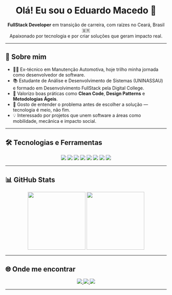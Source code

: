 <h1 align="center">Olá! Eu sou o Eduardo Macedo 👋</h1>

<p align="center">
  <b>FullStack Developer</b> em transição de carreira, com raízes no Ceará, Brasil 🇧🇷 <br/>
  Apaixonado por tecnologia e por criar soluções que geram impacto real.
</p>

---

## 🚀 Sobre mim

- 👨‍🔧 Ex-técnico em Manutenção Automotiva, hoje trilho minha jornada como desenvolvedor de software.
- 📚 Estudante de Análise e Desenvolvimento de Sistemas (UNINASSAU) e formado em Desenvolvimento FullStack pela Digital College.
- 🧠 Valorizo boas práticas como **Clean Code**, **Design Patterns** e **Metodologias Ágeis**.
- 🎯 Gosto de entender o problema antes de escolher a solução — tecnologia é meio, não fim.
- 💡 Interessado por projetos que unem software a áreas como mobilidade, mecânica e impacto social.

---

## 🛠️ Tecnologias e Ferramentas

<div align="center">
  <img src="https://img.shields.io/badge/HTML5-E44D26?style=for-the-badge&logo=html5&logoColor=white"/>
  <img src="https://img.shields.io/badge/CSS3-1572B6?style=for-the-badge&logo=css3&logoColor=white"/>
  <img src="https://img.shields.io/badge/JavaScript-F7DF1E?style=for-the-badge&logo=javascript&logoColor=black"/>
  <img src="https://img.shields.io/badge/TypeScript-3178C6?style=for-the-badge&logo=typescript&logoColor=white"/>
  <img src="https://img.shields.io/badge/Angular-DD0031?style=for-the-badge&logo=angular&logoColor=white"/>
  <img src="https://img.shields.io/badge/React-20232A?style=for-the-badge&logo=react&logoColor=61DAFB"/>
  <img src="https://img.shields.io/badge/Node.js-339933?style=for-the-badge&logo=node.js&logoColor=white"/>
<!--   <img src="https://img.shields.io/badge/TailwindCSS-38B2AC?style=for-the-badge&logo=tailwind-css&logoColor=white"/>-->
  <img src="https://img.shields.io/badge/Ionic-3880FF?style=for-the-badge&logo=ionic&logoColor=white"/> 
</div>

---

## 📊 GitHub Stats

<div align="center">
  <img height="180em" src="https://github-readme-stats.vercel.app/api?username=eduardorochadev&show_icons=true&theme=github_dark&count_private=true&hide_border=true"/>
  <img height="180em" src="https://github-readme-stats.vercel.app/api/top-langs/?username=eduardorochadev&layout=compact&theme=github_dark&langs_count=8&hide_border=true"/>
</div>

---

## 🌐 Onde me encontrar

<div align="center">
  <a href="https://www.linkedin.com/in/eduardomacedor/" target="_blank">
    <img src="https://img.shields.io/badge/-LinkedIn-0077B5?style=for-the-badge&logo=linkedin&logoColor=white"/>
  </a>
  <a href="mailto:eduardomacedorocha@gmail.com">
    <img src="https://img.shields.io/badge/-Gmail-D14836?style=for-the-badge&logo=gmail&logoColor=white"/>
  </a>
  <a href="https://www.instagram.com/osenhorprogramador/" target="_blank">
    <img src="https://img.shields.io/badge/-Instagram-E4405F?style=for-the-badge&logo=instagram&logoColor=white"/>
  </a>
</div>

---

<!-- Snake animation opcional 

<div align="center">
  <img src="https://github.com/eduardorochadev/eduardorochadev/blob/output/github-contribution-grid-snake.svg"/>
</div> -->

